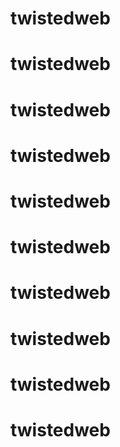 # twistedweb
# twistedweb
# twistedweb
# twistedweb
# twistedweb
# twistedweb
# twistedweb
# twistedweb
# twistedweb
# twistedweb



